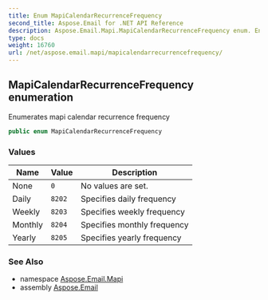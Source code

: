 ```yaml
---
title: Enum MapiCalendarRecurrenceFrequency
second_title: Aspose.Email for .NET API Reference
description: Aspose.Email.Mapi.MapiCalendarRecurrenceFrequency enum. Enumerates mapi calendar recurrence frequency
type: docs
weight: 16760
url: /net/aspose.email.mapi/mapicalendarrecurrencefrequency/
---
```

## MapiCalendarRecurrenceFrequency enumeration

Enumerates mapi calendar recurrence frequency

```csharp
public enum MapiCalendarRecurrenceFrequency
```

### Values

| Name | Value | Description |
| --- | --- | --- |
| None | `0` | No values are set. |
| Daily | `8202` | Specifies daily frequency |
| Weekly | `8203` | Specifies weekly frequency |
| Monthly | `8204` | Specifies monthly frequency |
| Yearly | `8205` | Specifies yearly frequency |

### See Also

* namespace [Aspose.Email.Mapi](../../aspose.email.mapi/)
* assembly [Aspose.Email](../../)


